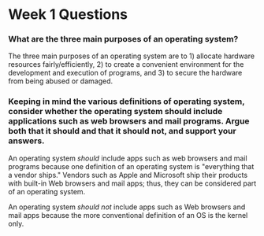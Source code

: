 # Week 1 Questions

### What are the three main purposes of an operating system?

The three main purposes of an operating system are to 1) allocate hardware resources fairly/efficiently, 2) to create a convenient environment for the development and execution of programs, and 3) to secure the hardware from being abused or damaged.

### Keeping in mind the various definitions of operating system, consider whether the operating system should include applications such as web browsers and mail programs. Argue both that it should and that it should not, and support your answers.

An operating system *should* include apps such as web browsers and mail programs because one definition of an operating system is "everything that a vendor ships." Vendors such as Apple and Microsoft ship their products with built-in Web browsers and mail apps; thus, they can be considered part of an operating system. 

An operating system *should not* include apps such as Web browsers and mail apps because the more conventional definition of an OS is the kernel only.
